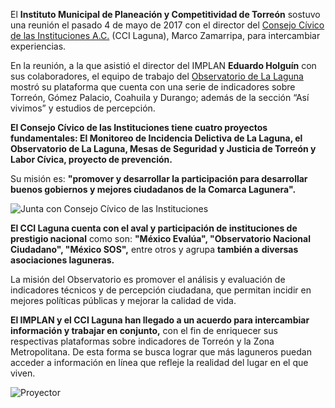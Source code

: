 
El **Instituto Municipal de Planeación y Competitividad de Torreón** sostuvo una reunión el pasado 4 de mayo de 2017 con el director del [Consejo Cívico de las Instituciones A.C.](http://ccilaguna.org.mx/) (CCI Laguna), Marco Zamarripa, para intercambiar experiencias.

En la reunión, a la que asistió el director del IMPLAN **Eduardo Holguín** con sus colaboradores, el equipo de trabajo del [Observatorio de La Laguna](http://observatoriodelalaguna.org.mx/) mostró su plataforma que cuenta con una serie de indicadores sobre Torreón, Gómez Palacio, Coahuila y Durango; además de la sección “Así vivimos” y estudios de percepción.

**El Consejo Cívico de las Instituciones tiene cuatro proyectos fundamentales: El Monitoreo de Incidencia Delictiva de La Laguna, el Observatorio de La Laguna, Mesas de Seguridad y Justicia de Torreón y Labor Cívica, proyecto de prevención.**

Su misión es: **"promover y desarrollar la participación para desarrollar buenos gobiernos  y mejores ciudadanos de la Comarca Lagunera".**

<img class="img-responsive" src="2017-05-04-sostienen-reunion-de-trabajo-implan-y-observatorio-de-la-laguna/foto-cci.jpg" alt="Junta con Consejo Cívico de las Instituciones">

**El CCI Laguna cuenta con el aval y participación de instituciones de prestigio nacional** como son: **"México Evalúa", "Observatorio Nacional Ciudadano", "México SOS",** entre otros y agrupa **también a diversas asociaciones laguneras.**

La misión del Observatorio es promover el análisis y evaluación de indicadores técnicos y de percepción ciudadana, que permitan incidir en mejores políticas públicas y mejorar la calidad de vida.

**El IMPLAN y el CCI Laguna han llegado a un acuerdo para intercambiar información y trabajar en conjunto,** con el fin de enriquecer sus respectivas plataformas sobre indicadores de Torreón y la Zona Metropolitana. De esta forma se busca lograr que más laguneros puedan acceder a información en línea que refleje la realidad del lugar en el que viven.

<img class="img-responsive" src="2017-05-04-sostienen-reunion-de-trabajo-implan-y-observatorio-de-la-laguna/foto-proyector.jpg" alt="Proyector">
